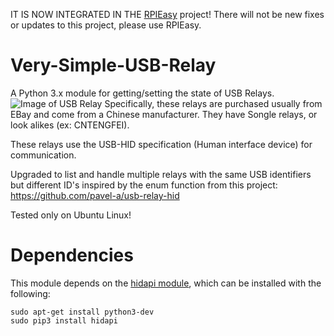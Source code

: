 IT IS NOW INTEGRATED IN THE [RPIEasy](https://github.com/enesbcs/rpieasy) project!
There will not be new fixes or updates to this project, please use RPIEasy.

# Very-Simple-USB-Relay
A Python 3.x module for getting/setting the state of USB Relays. 
![Image of USB Relay](asset.jpg?raw=true)
Specifically, these relays are purchased usually from EBay and come from a Chinese manufacturer. They have Songle relays, or look alikes (ex: CNTENGFEI).

These relays use the USB-HID specification (Human interface device) for communication. 

Upgraded to list and handle multiple relays with the same USB identifiers but different ID's inspired by the enum function from this project:
https://github.com/pavel-a/usb-relay-hid

Tested only on Ubuntu Linux!

# Dependencies
This module depends on the [hidapi module](https://github.com/trezor/cython-hidapi), which can be installed with the following:

    sudo apt-get install python3-dev
    sudo pip3 install hidapi

